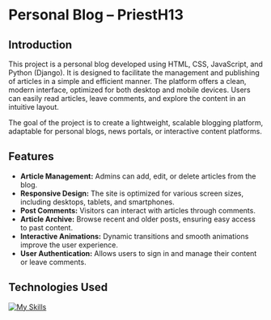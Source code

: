 # Personal Blog – PriestH13

## Introduction
This project is a personal blog developed using HTML, CSS, JavaScript, and Python (Django). It is designed to facilitate the management and publishing of articles in a simple and efficient manner. The platform offers a clean, modern interface, optimized for both desktop and mobile devices. Users can easily read articles, leave comments, and explore the content in an intuitive layout.

The goal of the project is to create a lightweight, scalable blogging platform, adaptable for personal blogs, news portals, or interactive content platforms.

## Features

- **Article Management:** Admins can add, edit, or delete articles from the blog.
- **Responsive Design:** The site is optimized for various screen sizes, including desktops, tablets, and smartphones.
- **Post Comments:** Visitors can interact with articles through comments.
- **Article Archive:** Browse recent and older posts, ensuring easy access to past content.
- **Interactive Animations:** Dynamic transitions and smooth animations improve the user experience.
- **User Authentication:** Allows users to sign in and manage their content or leave comments.

## Technologies Used
[![My Skills](https://skillicons.dev/icons?i=js,html,css,python)](https://skillicons.dev)
